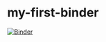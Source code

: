 # my-first-binder
[![Binder](https://mybinder.org/badge_logo.svg)](https://mybinder.org/v2/gh/oykub/my-first-binder/tree/main/HEAD)
